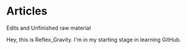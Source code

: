 # Articles
Edits and Unfinished raw material


Hey, this is Reflex_Gravity. I'm in my starting stage in learning GitHub.
